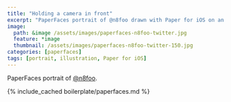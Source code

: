 ```yaml
---
title: "Holding a camera in front"
excerpt: "PaperFaces portrait of @n8foo drawn with Paper for iOS on an iPad."
image: 
  path: &image /assets/images/paperfaces-n8foo-twitter.jpg 
  feature: *image
  thumbnail: /assets/images/paperfaces-n8foo-twitter-150.jpg
categories: [paperfaces]
tags: [portrait, illustration, Paper for iOS]
---
```


PaperFaces portrait of [@n8foo](https://twitter.com/n8foo).

{% include_cached boilerplate/paperfaces.md %}

